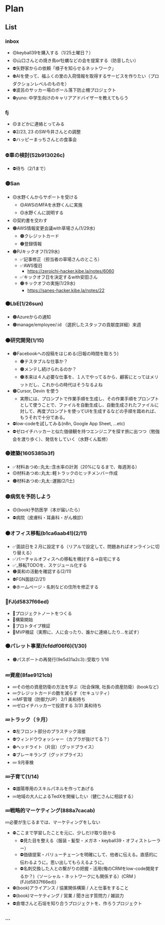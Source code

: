 # Plan
## List
### inbox
- 🟡keyball39を購入する（1/25土曜日？）
- 🟡山口さんとの焼き鳥or牡蠣などの会を提案する（防音したい）
- ⛔️矢野家からの依頼「様子を知らせるネットワーク」
- ⛔️AIを使って、福ふくの里の入荷情報を取得するサービスを作りたい（プロダクションレベルのものを）
- ⛔️波呂のサッカー場のボール落下防止柵プロジェクト
- ⛔️yuno: 中学生向けのキャリアアドバイザーを教えてもらう

### fj
- 🟡まどかに連絡とってみる
- ⛔️2/23, 23 のSW今井さんとの調整
- ⛔️ハッピーまっちさんとの食事会

### ⛔️車の検討(52b913026c)
- ⛔️待ち（2/1まで）

### 🟡San
- 🟡水野くんからサポートを受ける
  - 🟡AWSのMFAを水野くんに実施
  - 🟡水野くんに説明する
- 🟡契約書を交わす
- 🟠AWS情報変更会議with草場さん(1/29水)
  - 🟠クレジットカード
  - 🟠登録情報
- 🟠PJキックオフ(1/29水)
  - ✅記事修正（担当者の草場さんのところ）
  - ✅AWS復旧
    - https://zeroichi-hacker.kibe.la/notes/6060
  - ✅キックオフ日を決定するwith安田さん
  - 🟠キックオフの実施(1/29水)
    - https://sanes-hacker.kibe.la/notes/22

### 🟠LbE(1/26sun)
- 🟠Azureからの通知
- 🟠manage/employee/:id （選択したスタッフの貢献度詳細）来週

### 🟠研究開発(1/15)
- 🟠Facebookへの投稿をはじめる(日報の時間を取ろう)
  - 🟠テスタブルな仕事か？
  - 🟠メンテし続けられるのか？
  - 🟠本来は４人必要な仕事を、１人でやってるから、顧客にとってはメリットだし、これからの時代はそうなるよね
- 🟠Cursor, Devin を使う
  - 実際には、プロンプトで作業手順を生成し、その作業手順をプロンプトとして使うことで、ファイルを自動生成し、自動生成されたファイルに対して、再度プロンプトを使ってUIを生成するなどの手順を踏めれば、もうそれで十分である。
- ⛔️low-codeを試してみる(n8n, Google App Sheet, ...etc)
- ⛔️ゼロイチハッカーと似た価値観を持つエンジニアを探す旅に出つつ（勉強会を渡り歩く）、発信をしていく（水野くん監修）

### 🟡建築(1605385b3f)
- ✅材料あつめ::丸太::含水率の計測（20%になるまで、毎週測る）
- 🟡材料あつめ::丸太::軽トラックのヒッチメンバー作成
- 🟠材料あつめ::丸太::運搬(2/1土)

### 🟡病気を予防しよう
- 🟡(book)予防医学（本が届いたら）
- ⛔️病院（皮膚科・耳鼻科・がん検診）

### 🟠オフィス移転(b1ca6aab41)(2/11)
- ✅面談日を２月に設定する（リアルで設定して、問題あればオンラインに切り替える）
- ✅バーチャルオフィスへの移転を検討する→自宅にする
- ✅_移転TODOを、スケジュール化する
- 🟠美和の活動を確認する(2/11)
- ⛔️FGN面談(2/21)
- ⛔️ホームページ・名刺などの住所を修正する

### 🐢FJ(d5837f66ed)
- 🐢プロジェクトノートをつくる
- 🐢構築開始
- 🐢プロトタイプ検証
- 🐢MVP検証（実際に、人に会ったり、誰かに連絡したり...を試す）

### 🟠パレット事業(fcfddf06f6)(1/30)
- 🟠パスポートの再発行(9e5d31a2c3)::受取り 1/16

### 💤資産(8fae9121cb)
- 💤その他の資産防衛の方法を学ぶ（社会保険, 社長の資産防衛）(bookなど)
- 💤クレジットカードの数を減らす（セキュリティ）
- 💤MF管理（防御力UP） 2/1 美和待ち
- 💤ゼロイチハッカーで投資する 3/31 美和待ち


### 💤トラック（９月）
- ⛔️左フロント部分のプラスチック溶接
- ⛔️ウィンドウウォッシャー（カプラが抜けてる？）
- ⛔️ヘッドライト（片目）（グッドプライス）
- ⛔️ブレーキランプ（グッドプライス）
- 💤 9月車検

### 💤子育て(1/14)
- ⛔️雄陽専用のスキルパネルを作ってあげる
- 💤地域の大人によるTedXを開催したい（健仁さんに相談する）

### 💤戦略的マーケティング(888a7cacab)
💤必要が生じるまでは、マーケティングをしない
- ⛔️ここまで学習したことを元に、少しだけ取り掛かる
  - ⛔️見た目を整える（服装・髪型・メガネ・keyball39・オフィストレーラー）
  - ⛔️価値提案・バリューチェーンを明確にして、他者に伝える。直感的に伝わるように。思い出してもらえるように。
  - ⛔️名刺交換した人との繋がりの把握・活用(俺のCRMをlow-code開発するか？)（ソーシャル・ネットワークにも関係する）(CRM )(FJ(d5837f66ed))
- ⛔️(book)アライアンス / 協業関係構築 / 人と仕事をすること
- ⛔️(book)マーケティング / 営業 / 聞き出す質問力 / 雑談力
- ⛔️倉増さんと石垣を知り合うプロジェクトを、作ろうプロジェクト

### ...
















